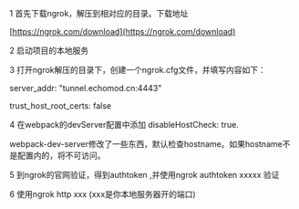 1 首先下载ngrok，解压到相对应的目录。下载地址

[https://ngrok.com/download](https://ngrok.com/download)

2 启动项目的本地服务

3 打开ngrok解压的目录下，创建一个ngrok.cfg文件，并填写内容如下：

server\_addr: "tunnel.echomod.cn:4443"

trust\_host\_root\_certs: false

4 在webpack的devServer配置中添加 disableHostCheck: true.

webpack-dev-server修改了一些东西，默认检查hostname。如果hostname不是配置内的，将不可访问。

5 到ngrok的官网验证，得到authtoken ,并使用ngrok authtoken xxxxx 验证

6 使用ngrok http xxx \(xxx是你本地服务器开的端口\)

